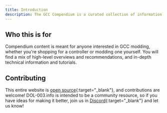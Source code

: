 ```yaml
---
title: Introduction
description: The GCC Compendium is a curated collection of information and links related to GameCube controller (GCC) modding.
---
```


## Who this is for

Compendium content is meant for anyone interested in GCC modding, whether you're shopping for a controller or modding one yourself. You will find a mix of high-level overviews and recommendations, and in-depth technical information and tutorials.

## Contributing

This entire website is [open source](https://github.com/jmarquis/controllers){:target="\_blank"}, and contributions are welcome! DOL-003.info is intended to be a community resource, so if you have ideas for making it better, join us in [Discord](https://discord.gg/HwtPU7tkCT){:target="\_blank"} and let us know!
